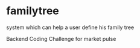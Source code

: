 # familytree
system which can help a user define his family tree

Backend Coding Challenge for market pulse